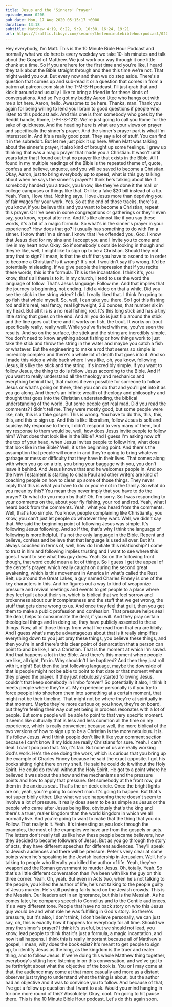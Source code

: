 ```yaml
---
title: Jesus and the "Sinners' Prayer"
episode_num: 0206
pub_date: Mon, 17 Aug 2020 05:15:17 +0000
duration: 13:18
subtitle: Matthew 4:19, 8:22, 9:9, 10:38, 16:24, 19:21
url: https://traffic.libsyn.com/secure/thetenminutebiblehourpodcast/0206_-_Jesus_and_the_22Sinners_Prayer22.mp3
---
```


 Hey everybody, I'm Matt. This is the 10 Minute Bible Hour Podcast and normally what we do here is every weekday we take 10-ish minutes and talk about the Gospel of Matthew. We just work our way through it one little chunk at a time. So if you are here for the first time and you're like, I heard they talk about the Bible straight through and then this time we're not. That might weird you out. But every now and then we do step aside. There's a question that comes up and sub-read it or a question that comes in from a patron at patreon.com slash the T-M-B-H podcast. I'll just grab that and kick it around and usually I like to bring a friend in for these kinds of conversations. And so I've got my buddy Aaron Utec who hangs out with me a lot here. Aaron, hello. Awesome to be here. Thanks, man. Thank you again for being willing to lend your brain to good questions if people who listen to this podcast ask. And this one is from somebody who goes by the Reddit handle, Rome, L-P-I-S-1212. We're just going to call you Rome for the sake of quickness. And the heading here is what are your views on prayer and specifically the sinner's prayer. And the sinner's prayer part is what I'm interested in. And it's a really good post. They say a lot of stuff. You can find it in the subreddit. But let me just pick it up here. When Matt was talking about the sinner's prayer, it also kind of brought up some feelings. I grew up thinking that was a magic prayer that made you a Christian. It wasn't until years later that I found out that no prayer like that exists in the Bible. All I found in my multiple readings of the Bible is the repeated theme of, quote, confess and believe, unquote, and you will be saved to become a Christian. Okay, Aaron, just to bring everybody up to speed, what is this guy talking about when he says the sinner's prayer? I think he's talking about like if somebody handed you a track, you know, like they've done it the mall or college campuses or things like that. Or like a fake $20 bill instead of a tip. Yeah. Yeah, I love that. Nothing says. I love Jesus more than depriving you of fair wages for your work. Yes. So at the end of those tracks, there's a, you know, if you believe this and you want to become a Christian, repeat this prayer. Or I've been in some congregations or gatherings or they'll even say, you know, repeat after me. And it's like almost like if you say these words, it's a bit of a magic formula. So what's in the sinner's prayer in your experience? How does that go? It usually has something to do with I'm a sinner. I know that I'm a sinner. I know that I've offended you, God. I know that Jesus died for my sins and I accept you and I invite you to come and live in my heart now. Okay. So if somebody's outside looking in though and they're like, well, I might like to sign up to be a Christian. Should they not pray that to sign? I mean, is that the stuff that you have to ascend to in order to become a Christian? Is it wrong? It's not. I wouldn't say it's wrong. It'd be potentially misleading. If we give people the impression that if you recite these words, this is the formula. This is the incantation. I think it's, you know, that's all there is to it. In my church, I tend to use the word the language of follow. That's Jesus language. Follow me. And that implies that the journey is beginning, not ending. I did a video on that a while. Did you see the stick in the string video? I did. I really liked that. I think I'm going to go fish that whole myself. So, well, I can take you there. So I got this fishing rod and it's real, real fancy, real lightweight, 2.6 ounces, that number six in my head. But all it is is a no real fishing rod. It's this long stick and has a tiny little string that goes on the end. And all you do is just flip around the stick and the line goes out there and it works on fish, the trout. It works on trout specifically really, really well. While you've fished with me, you've seen the results. And so on the surface, the stick and the string are incredibly simple. You don't need to know anything about fishing or how things work to just take the stick and throw the string in the water and maybe you catch a fish or whatever. But the engineering to make a rod that seems so simple is incredibly complex and there's a whole lot of depth that goes into it. And so I made this video a while back where I was like, oh, you know, following Jesus, it's like the stick and the string. It's incredibly simple. If you want to follow Jesus, the thing to do is follow Jesus according to the Bible. And if you want to really understand all the theology and mechanics and everything behind that, that makes it even possible for someone to follow Jesus or what's going on there, then you can do that and you'll get into it as you go along. And there's an infinite wealth of theology and philosophy and thought that goes into the Christian understanding, the biblical understanding of the world. But some people got real mad. Did you read the comments? I didn't tell me. They were mostly good, but some people were like, nah, this is a fake gospel. This is wrong. You have to do this, this, this, this, and this to sign up. And this is like liberalism, follow Jesus is soft and squishy. My response to them, I didn't respond to very many of them, but my response to them would be, well, how does Jesus invite people to follow him? What does that look like in the Bible? And I guess I'm asking now off the top of your head, when Jesus invites people to follow him, what does that look like in the Bible? Well, it's the beginning point. And there's the assumption that people will come in and they're going to bring whatever garbage or mess or difficulty that they have in their lives. That comes along with when you go on a trip, you bring your baggage with you, you don't leave it behind. And Jesus knows that and he welcomes people in. And so the New Testament is starting to clean Paul and other writers are kind of coaching people on how to clean up some of those things. They never imply that this is what you have to do or you're not in the family. So what do you mean by this? You mean they never imply that you have to do the prayer? Or what do you mean by that? Oh, I'm sorry. So I was responding to your comments on the, about your fly fishing, your rod and rod. Yeah, what I heard back from the comments. Yeah, what you heard from the comments. Well, that's too simple. You know, people complaining like Christianity, you know, you can't just let people do whatever they want. Well, we didn't say that. We said the beginning point of following Jesus was simple. It's following Jesus following. And so if the, that's why I think the language of following is more helpful. It's not the only language in the Bible. Repent and believe, confess and believe that that language is used all over. But it's always couched in terms of, well, how do I initiate this relationship? I come to trust in him and following implies trusting and I want to see where this goes. I want to see what this guy does. Yeah. So on the following front though, that word could mean a lot of things. So I guess I get the appeal of the center's prayer, which really caught on during the second great awakening, which is this movement in America in what's called the Rust Belt, up around the Great Lakes, a guy named Charles Finney is one of the key characters in this. And he figures out a way to kind of weaponize pressure and revival meetings and events to get people to a place where they feel guilt about their sin, which is biblical that we feel sorrow and brokenness about our incompleteness and the stuff that we get wrong, the stuff that gets done wrong to us. And once they feel that guilt, then you get them to make a public profession and confession. That pressure helps seal the deal, helps to consummate the deal, if you will. And they pray certain theological things and in doing so, they have publicly assented to these things. Now, all of those things from what I've read from that era are bibily. And I guess what's maybe advantageous about that is it really simplifies everything down to you just pray these things, you believe these things, and then you're in and there's this clear point of demarcation that a person can point to and be like, I am a Christian. That is the moment at which I'm saved. And that happens a lot in the Bible. And there's this moment where people are like, all right, I'm in. Why shouldn't I be baptized? And then they just roll with it, right? But then the just following language, maybe the downside of that is people might not be able to point to that date or that moment where they prayed the prayer. If they just nebulously started following Jesus, couldn't that keep somebody in limbo forever? So potentially it also, I think it meets people where they're at. My experience personally is if you try to force people into shoehorn them into something at a certain moment, that might not be their timeline. That might not be where they're at spiritually in that moment. Maybe they're more curious or, you know, they're on board, but they're feeling their way out yet being in process resonates with a lot of people. But some people will be able to point to that very specific moment. It seems like culturally that is less and less common all the time on my experience, which is really convenient because well, the more biblical of the two versions of how to sign up to be a Christian is the more nebulous. It is. It's follow Jesus. And I think people don't like it like your comment section because I can't know if my kids are really Christians for sure. Yeah. I can't deal. I can't poo poo that. No, it's fair. But none of us are really working God's work. He's the one doing the work, which is curious that you bring up the example of Charles Finney because he said the exact opposite. I got his books sitting right there on my shelf. He said he could do it without the Holy Spirit. He could do revival without the Holy Spirit. He got to a point where he believed it was about the show and the mechanisms and the pressure points and how to apply that pressure. Get somebody at the front row, put them in the anxious seat. That's the on deck circle. Once the bright lights are on, yeah, you're going to convert man. It's going to happen. But that's not super bibily either. Like what we see happening there doesn't seem to involve a lot of pressure. It really does seem to be as simple as Jesus or the people who came after Jesus being like, obviously that's the king and there's a truer, realer kingdom than the world kingdom in which we all normally live. And you're going to want to make that the thing that you do. Follow. That really is it. Yeah. It's interesting as you look through the examples, the most of the examples we have are from the gospels or acts. The letters don't really tell us like how these people became believers, how they decided to become followers of Jesus. But as you go through the story of acts, they have different speeches for different audiences. They'll speak to Jewish audiences and there will be pressure. Peter's very clear at some points when he's speaking to the Jewish leadership in Jerusalem. Well, he's talking to people who literally you killed the author of life. Yeah, they've weaponized the Roman government to murder Jesus. Oh, totally. Yeah. So that's a little different conversation than I've been with like the guy on this three corner. Yeah. Oh, yeah. But even in Acts two, when he's not talking to the people, you killed the author of life, he's not talking to the people guilty of Jesus murder. He's still pushing fairly hard on the Jewish crowds. This is the Messiah. Our leaders act in an ignorance, but this is the Messiah. As he comes later, he compares speech to Cornelius and to the Gentile audiences. It's a very different tone. People that have no back story on who this Jesus guy would be and what role he was fulfilling in God's story. So there's pressure, but it's also, I don't think, I don't believe personally, we can just say, oh, this is exactly how it happens for everybody for all time. Should we pray the sinner's prayer? I think it's useful, but we should not lead, you know, lead people to think that it's just a formula, a magic incantation, and now it all happens. I think this is really important because all of Matthew's gospel, I mean, why does the book exist? It's meant to get people to sign up, to identify Jesus as the king, as the kingdom is the truer and realer thing, and to follow Jesus. If we're doing this whole Matthew thing together, everybody's sitting here listening in on this conversation, and we've got to be forthright about what the objective of the book is. You or I may come at that, the audience may come at that more casually and more as a distant observer just trying to understand what the thing is about, but the author had an objective and it was to convince you to follow. And because of that, I've got a follow up question that I want to ask. Would you mind hanging in for one more round of this? Absolutely. Okay, cool. I'm going to hit pause there. This is the 10 Minute Bible Hour podcast. Let's do this again soon.